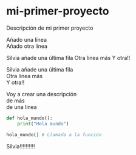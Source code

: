 # mi-primer-proyecto
Descripción de mi primer proyecto  

Añado una línea  
Añado otra línea  

Silvia añade una última fila
Otra línea más
Y otra!!

Silvia añade una última fila  
Otra línea más  
Y otra!!  

Voy a crear una descripción   
de más  
de una línea  


```python
def hola_mundo():
    print("Hola mundo")

hola_mundo() # Llamada a la función
```

Silvia!!!!!!!!!!
